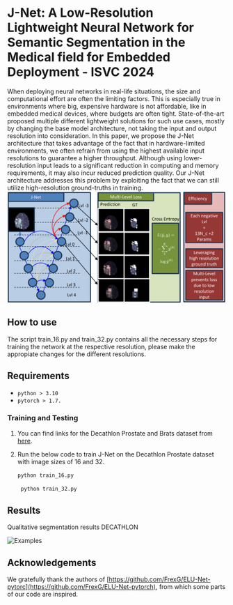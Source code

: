 # J-Net: A Low-Resolution Lightweight Neural Network for Semantic Segmentation in the  Medical field for Embedded Deployment - ISVC 2024

When deploying neural networks in real-life situations, the size and computational effort are often the limiting factors. 
This is especially true in environments where big, expensive hardware is not affordable, like in embedded medical devices, where budgets are often tight. 
State-of-the-art proposed multiple different lightweight solutions for such use cases, mostly by changing the base model architecture, not taking the input and output resolution into consideration. 
In this paper, we propose the J-Net architecture that takes advantage of the fact that in hardware-limited environments, we often refrain from using the highest available input resolutions to guarantee a higher throughput. 
Although using lower-resolution input leads to a significant reduction in computing and memory requirements, it may also incur reduced prediction quality. 
Our J-Net architecture addresses this problem by exploiting the fact that we can still utilize high-resolution ground-truths in training. 
![Proposed Model](./images/frame.png)




## How to use

The script train_16.py and train_32.py contains all the necessary steps for training the network at the respective resolution, please make the appropiate changes for the different resolutions.

## Requirements
- `python > 3.10`
- `pytorch > 1.7.`

### Training and Testing

1) You can find links for the Decathlon Prostate and Brats dataset from [here](https://github.com/gaurav104/WSS-CMER/tree/main).


2) Run the below code to train J-Net on the Decathlon Prostate dataset with image sizes of 16 and 32.
    ```bash
    python train_16.py     
    ```
    
   ```bash
    python train_32.py 
    ```

    
## Results
Qualitative segmentation results DECATHLON

![Examples](./images/exam_deca_v1.png)

## Acknowledgements

We gratefully thank the authors of [https://github.com/FrexG/ELU-Net-pytorc](https://github.com/FrexG/ELU-Net-pytorch), from which some parts of our code are inspired.

